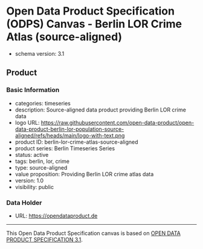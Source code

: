 
# Open Data Product Specification (ODPS) Canvas - Berlin LOR Crime Atlas (source-aligned)

* schema version: 3.1
## Product

### Basic Information

* categories: timeseries
* description: Source-aligned data product providing Berlin LOR crime data
* logo URL: https://raw.githubusercontent.com/open-data-product/open-data-product-berlin-lor-population-source-aligned/refs/heads/main/logo-with-text.png
* product ID: berlin-lor-crime-atlas-source-aligned
* product series: Berlin Timeseries Series
* status: active
* tags: berlin, lor, crime
* type: source-aligned
* value proposition: Providing Berlin LOR crime atlas data
* version: 1.0
* visibility: public

### Data Holder

* URL: https://opendataproduct.de


---
This Open Data Product Specification canvas is based on [OPEN DATA PRODUCT SPECIFICATION 3.1](https://opendataproducts.org/v3.1/#open-data-product-specification-3-1).